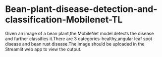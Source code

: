 # Bean-plant-disease-detection-and-classification-Mobilenet-TL
Given an image of a bean plant,the MobileNet model detects the disease and further classifies it.There are 3 categories-healthy,angular leaf spot disease and bean rust disease.The image should be uploaded in the Streamlit web app to view the output.
